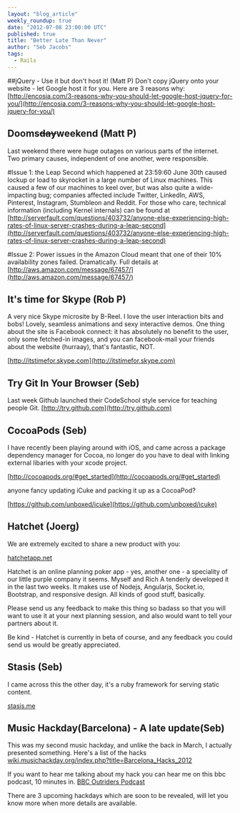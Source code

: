 ```yaml
---
layout: "blog_article"
weekly_roundup: true
date: "2012-07-08 23:00:00 UTC"
published: true
title: "Better Late Than Never"
author: "Seb Jacobs"
tags:
  - Rails
---
```


##jQuery - Use it but don't host it! (Matt P)
Don't copy jQuery onto your website - let Google host it for you.  Here are 3 reasons why:
[http://encosia.com/3-reasons-why-you-should-let-google-host-jquery-for-you/](http://encosia.com/3-reasons-why-you-should-let-google-host-jquery-for-you/)


## Dooms<s>day</s>weekend (Matt P)
Last weekend there were huge outages on various parts of the internet. Two primary causes, independent of one another, were responsible.

#Issue 1:
the Leap Second which happened at 23:59:60 June 30th caused lockup or load to skyrocket in a large number of Linux machines.  This caused a few of our machines to keel over, but was also quite a wide-impacting bug; companies affected include Twitter, LinkedIn, AWS, Pinterest, Instagram, Stumbleon and Reddit. For those who care, technical information (including Kernel internals) can be found at
[http://serverfault.com/questions/403732/anyone-else-experiencing-high-rates-of-linux-server-crashes-during-a-leap-second](http://serverfault.com/questions/403732/anyone-else-experiencing-high-rates-of-linux-server-crashes-during-a-leap-second)

#Issue 2:
Power issues in the Amazon Cloud meant that one of their 10% availability zones failed. Dramatically.  Full details at [http://aws.amazon.com/message/67457/](http://aws.amazon.com/message/67457/)


## It's time for Skype (Rob P)
A very nice Skype microsite by B-Reel. I love the user interaction bits and bobs! Lovely, seamless animations and sexy interactive demos.
One thing about the site is Facebook connect: it has absolutely no benefit to the user, only some fetched-in images, and you can facebook-mail your friends about the website (hurraay), that's fantastic, NOT.

[http://itstimefor.skype.com](http://itstimefor.skype.com)

## Try Git In Your Browser (Seb)
Last week Github launched their CodeSchool style service for teaching people Git.
[http://try.github.com](http://try.github.com)

## CocoaPods (Seb)
I have recently been playing around with iOS, and came across a package dependency manager for Cocoa, no longer do you have to deal with linking external libaries with your xcode project.

[http://cocoapods.org/#get_started](http://cocoapods.org/#get_started)

anyone fancy updating iCuke and packing it up as a CocoaPod?

[https://github.com/unboxed/icuke](https://github.com/unboxed/icuke)


## Hatchet (Joerg)
We are extremely excited to share a new product with you:

[hatchetapp.net](https://hatchetapp.net)

Hatchet is an online planning poker app - yes, another one - a speciality of our little purple company it seems. Myself and Rich A tenderly developed it in the last two weeks. It makes use of Nodejs, Angularjs, Socket.io, Bootstrap, and responsive design. All kinds of good stuff, basically.

Please send us any feedback to make this thing so badass so that you will want to use it at your next planning session, and also would want to tell your partners about it.

Be kind - Hatchet is currently in beta of course, and any feedback you could send us would be greatly appreciated.

## Stasis (Seb)
I came across this the other day, it's a ruby framework for serving static content.

[stasis.me](http://stasis.me/)

## Music Hackday(Barcelona) - A late update(Seb)
This was my second music hackday, and unlike the back in March, I actually presented something.
Here's a list of the hacks
[wiki.musichackday.org/index.php?title=Barcelona_Hacks_2012](http://wiki.musichackday.org/index.php?title=Barcelona_Hacks_2012)

If you want to hear me talking about my hack you can hear me on this bbc podcast, 10 minutes in.
[BBC Outriders Podcast](http://downloads.bbc.co.uk/podcasts/fivelive/pods/pods_20120619-0515a.mp3)

There are 3 upcoming hackdays which are soon to be revealed, will let you know more when more details are available.
